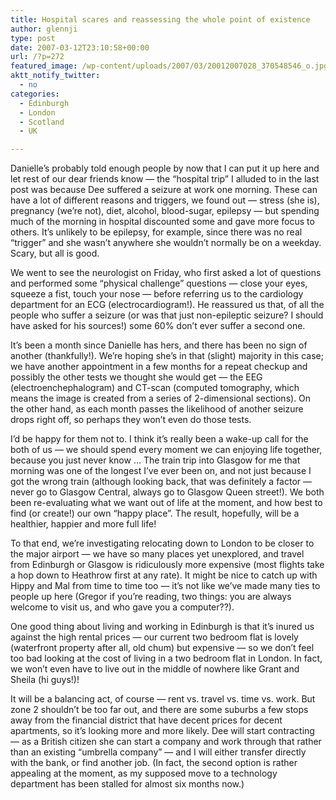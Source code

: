 ```yaml
---
title: Hospital scares and reassessing the whole point of existence
author: glennji
type: post
date: 2007-03-12T23:10:58+00:00
url: /?p=272
featured_image: /wp-content/uploads/2007/03/20012007028_370548546_o.jpg
aktt_notify_twitter:
  - no
categories:
  - Edinburgh
  - London
  - Scotland
  - UK

---
```

Danielle&#8217;s probably told enough people by now that I can put it up here and let rest of our dear friends know &#8212; the &#8220;hospital trip&#8221; I alluded to in the last post was because Dee suffered a seizure at work one morning. These can have a lot of different reasons and triggers, we found out &#8212; stress (she is), pregnancy (we&#8217;re not), diet, alcohol, blood-sugar, epilepsy &#8212; but spending much of the morning in hospital discounted some and gave more focus to others. It&#8217;s unlikely to be epilepsy, for example, since there was no real &#8220;trigger&#8221; and she wasn&#8217;t anywhere she wouldn&#8217;t normally be on a weekday. Scary, but all is good.
  
We went to see the neurologist on Friday, who first asked a lot of questions and performed some &#8220;physical challenge&#8221; questions &#8212; close your eyes, squeeze a fist, touch your nose &#8212; before referring us to the cardiology department for an ECG (electrocardiogram!). He reassured us that, of all the people who suffer a seizure (or was that just non-epileptic seizure? I should have asked for his sources!) some 60% don&#8217;t ever suffer a second one.
  
It&#8217;s been a month since Danielle has hers, and there has been no sign of another (thankfully!). We&#8217;re hoping she&#8217;s in that (slight) majority in this case; we have another appointment in a few months for a repeat checkup and possibly the other tests we thought she would get &#8212; the EEG (electroenchephalogram) and CT-scan (computed tomography, which means the image is created from a series of 2-dimensional sections). On the other hand, as each month passes the likelihood of another seizure drops right off, so perhaps they won&#8217;t even do those tests.
  
I&#8217;d be happy for them not to. I think it&#8217;s really been a wake-up call for the both of us &#8212; we should spend every moment we can enjoying life together, because you just never know &#8230; The train trip into Glasgow for me that morning was one of the longest I&#8217;ve ever been on, and not just because I got the wrong train (although looking back, that was definitely a factor &#8212; never go to Glasgow Central, always go to Glasgow Queen street!). We both been re-evaluating what we want out of life at the moment, and how best to find (or create!) our own &#8220;happy place&#8221;. The result, hopefully, will be a healthier, happier and more full life!
  
To that end, we&#8217;re investigating relocating down to London to be closer to the major airport &#8212; we have so many places yet unexplored, and travel from Edinburgh or Glasgow is ridiculously more expensive (most flights take a hop down to Heathrow first at any rate). It might be nice to catch up with Hippy and Mal from time to time too &#8212; it&#8217;s not like we&#8217;ve made many ties to people up here (Gregor if you&#8217;re reading, two things: you are always welcome to visit us, and who gave you a computer??).
  
One good thing about living and working in Edinburgh is that it&#8217;s inured us against the high rental prices &#8212; our current two bedroom flat is lovely (waterfront property after all, old chum) but expensive &#8212; so we don&#8217;t feel too bad looking at the cost of living in a two bedroom flat in London. In fact, we won&#8217;t even have to live out in the middle of nowhere like Grant and Sheila (hi guys!)!
  
It will be a balancing act, of course &#8212; rent vs. travel vs. time vs. work. But zone 2 shouldn&#8217;t be too far out, and there are some suburbs a few stops away from the financial district that have decent prices for decent apartments, so it&#8217;s looking more and more likely. Dee will start contracting &#8212; as a British citizen she can start a company and work through that rather than an existing &#8220;umbrella company&#8221; &#8212; and I will either transfer directly with the bank, or find another job. (In fact, the second option is rather appealing at the moment, as my supposed move to a technology department has been stalled for almost six months now.)
